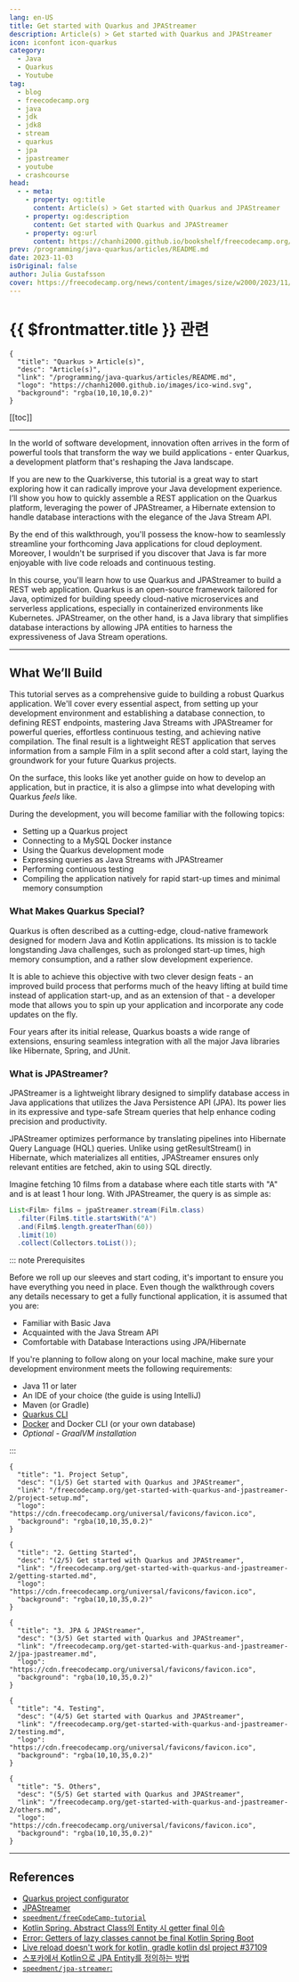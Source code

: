 ```yaml
---
lang: en-US
title: Get started with Quarkus and JPAStreamer
description: Article(s) > Get started with Quarkus and JPAStreamer
icon: iconfont icon-quarkus
category: 
  - Java
  - Quarkus
  - Youtube
tag: 
  - blog
  - freecodecamp.org
  - java
  - jdk
  - jdk8
  - stream
  - quarkus
  - jpa
  - jpastreamer
  - youtube
  - crashcourse
head:
  - - meta:
    - property: og:title
      content: Article(s) > Get started with Quarkus and JPAStreamer
    - property: og:description
      content: Get started with Quarkus and JPAStreamer
    - property: og:url
      content: https://chanhi2000.github.io/bookshelf/freecodecamp.org/get-started-with-quarkus-and-jpastreamer-2/
prev: /programming/java-quarkus/articles/README.md
date: 2023-11-03
isOriginal: false
author: Julia Gustafsson
cover: https://freecodecamp.org/news/content/images/size/w2000/2023/11/jpastreamer_featureimage_update.png
---
```


# {{ $frontmatter.title }} 관련

```component VPCard
{
  "title": "Quarkus > Article(s)",
  "desc": "Article(s)",
  "link": "/programming/java-quarkus/articles/README.md",
  "logo": "https://chanhi2000.github.io/images/ico-wind.svg",
  "background": "rgba(10,10,10,0.2)"
}
```

[[toc]]

---

<SiteInfo
  name="Get started with Quarkus and JPAStreamer"
  desc="In the world of software development, innovation often arrives in the form of powerful tools that transform the way we build applications - enter Quarkus, a development platform that's reshaping the Java landscape.  If you are new..."
  url="https://freecodecamp.org/news/get-started-with-quarkus-and-jpastreamer-2/"
  logo="https://cdn.freecodecamp.org/universal/favicons/favicon.ico"
  preview="https://freecodecamp.org/news/content/images/size/w2000/2023/11/jpastreamer_featureimage_update.png"/>

<VidStack src="youtube/KZnQ5R8Kd4I" />

In the world of software development, innovation often arrives in the form of powerful tools that transform the way we build applications - enter Quarkus, a development platform that's reshaping the Java landscape.

If you are new to the Quarkiverse, this tutorial is a great way to start exploring how it can radically improve your Java development experience. I’ll show you how to quickly assemble a REST application on the Quarkus platform, leveraging the power of JPAStreamer, a Hibernate extension to handle database interactions with the elegance of the Java Stream API.

By the end of this walkthrough, you'll possess the know-how to seamlessly streamline your forthcoming Java applications for cloud deployment. Moreover, I wouldn't be surprised if you discover that Java is far more enjoyable with live code reloads and continuous testing.

In this course, you'll learn how to use Quarkus and JPAStreamer to build a REST web application. Quarkus is an open-source framework tailored for Java, optimized for building speedy cloud-native microservices and serverless applications, especially in containerized environments like Kubernetes. JPAStreamer, on the other hand, is a Java library that simplifies database interactions by allowing JPA entities to harness the expressiveness of Java Stream operations.

---

## What We’ll Build

This tutorial serves as a comprehensive guide to building a robust Quarkus application. We'll cover every essential aspect, from setting up your development environment and establishing a database connection, to defining REST endpoints, mastering Java Streams with JPAStreamer for powerful queries, effortless continuous testing, and achieving native compilation. The final result is a lightweight REST application that serves information from a sample Film in a split second after a cold start, laying the groundwork for your future Quarkus projects.

On the surface, this looks like yet another guide on how to develop an application, but in practice, it is also a glimpse into what developing with Quarkus _feels_ like.

During the development, you will become familiar with the following topics:

- Setting up a Quarkus project
- Connecting to a MySQL Docker instance
- Using the Quarkus development mode
- Expressing queries as Java Streams with JPAStreamer
- Performing continuous testing
- Compiling the application natively for rapid start-up times and minimal memory consumption

### What Makes Quarkus Special?

Quarkus is often described as a cutting-edge, cloud-native framework designed for modern Java and Kotlin applications. Its mission is to tackle longstanding Java challenges, such as prolonged start-up times, high memory consumption, and a rather slow development experience.

It is able to achieve this objective with two clever design feats - an improved build process that performs much of the heavy lifting at build time instead of application start-up, and as an extension of that - a developer mode that allows you to spin up your application and incorporate any code updates on the fly.

Four years after its initial release, Quarkus boasts a wide range of extensions, ensuring seamless integration with all the major Java libraries like Hibernate, Spring, and JUnit.

### What is JPAStreamer?

JPAStreamer is a lightweight library designed to simplify database access in Java applications that utilizes the Java Persistence API (JPA). Its power lies in its expressive and type-safe Stream queries that help enhance coding precision and productivity.

JPAStreamer optimizes performance by translating pipelines into Hibernate Query Language (HQL) queries. Unlike using getResultStream() in Hibernate, which materializes all entities, JPAStreamer ensures only relevant entities are fetched, akin to using SQL directly.

Imagine fetching 10 films from a database where each title starts with "A" and is at least 1 hour long. With JPAStreamer, the query is as simple as:

```java
List<Film> films = jpaStreamer.stream(Film.class)
  .filter(Film$.title.startsWith("A")
  .and(Film$.length.greaterThan(60))
  .limit(10)
  .collect(Collectors.toList());
```

::: note Prerequisites

Before we roll up our sleeves and start coding, it's important to ensure you have everything you need in place. Even though the walkthrough covers any details necessary to get a fully functional application, it is assumed that you are:

- Familiar with Basic Java
- Acquainted with the Java Stream API
- Comfortable with Database Interactions using JPA/Hibernate

If you're planning to follow along on your local machine, make sure your development environment meets the following requirements:

- Java 11 or later
- An IDE of your choice (the guide is using IntelliJ)
- Maven (or Gradle)
- [Quarkus CLI](https://quarkus.io/guides/cli-tooling)
- [Docker](https://docs.docker.com/get-docker/) and Docker CLI (or your own database)
- *Optional - GraalVM installation*

:::

```component VPCard
{
  "title": "1. Project Setup",
  "desc": "(1/5) Get started with Quarkus and JPAStreamer",
  "link": "/freecodecamp.org/get-started-with-quarkus-and-jpastreamer-2/project-setup.md",
  "logo": "https://cdn.freecodecamp.org/universal/favicons/favicon.ico",
  "background": "rgba(10,10,35,0.2)"
}
```

```component VPCard
{
  "title": "2. Getting Started",
  "desc": "(2/5) Get started with Quarkus and JPAStreamer",
  "link": "/freecodecamp.org/get-started-with-quarkus-and-jpastreamer-2/getting-started.md",
  "logo": "https://cdn.freecodecamp.org/universal/favicons/favicon.ico",
  "background": "rgba(10,10,35,0.2)"
}
```

```component VPCard
{
  "title": "3. JPA & JPAStreamer",
  "desc": "(3/5) Get started with Quarkus and JPAStreamer",
  "link": "/freecodecamp.org/get-started-with-quarkus-and-jpastreamer-2/jpa-jpastreamer.md",
  "logo": "https://cdn.freecodecamp.org/universal/favicons/favicon.ico",
  "background": "rgba(10,10,35,0.2)"
}
```

```component VPCard
{
  "title": "4. Testing",
  "desc": "(4/5) Get started with Quarkus and JPAStreamer",
  "link": "/freecodecamp.org/get-started-with-quarkus-and-jpastreamer-2/testing.md",
  "logo": "https://cdn.freecodecamp.org/universal/favicons/favicon.ico",
  "background": "rgba(10,10,35,0.2)"
}
```

```component VPCard
{
  "title": "5. Others",
  "desc": "(5/5) Get started with Quarkus and JPAStreamer",
  "link": "/freecodecamp.org/get-started-with-quarkus-and-jpastreamer-2/others.md",
  "logo": "https://cdn.freecodecamp.org/universal/favicons/favicon.ico",
  "background": "rgba(10,10,35,0.2)"
}
```

---

## References

- [Quarkus project configurator](https://code.quarkus.io)
- [JPAStreamer](https://jpastreamer.org) 
- [<VPIcon icon="iconfont icon-github"/>`speedment/freeCodeCamp-tutorial`](speedment/freeCodeCamp-tutorial)
- [Kotlin Spring. Abstract Class의 Entity 시 getter final 이슈](https://v3.leedo.me/devs/81)
- [Error: Getters of lazy classes cannot be final Kotlin Spring Boot](https://stackoverflow.com/questions/59704375/error-getters-of-lazy-classes-cannot-be-final-kotlin-spring-boot)
- [Live reload doesn't work for kotlin, gradle kotlin dsl project #37109](https://github.com/quarkusio/quarkus/issues/37109)
- [스포카에서 Kotlin으로 JPA Entity를 정의하는 방법](https://spoqa.github.io/2022/08/16/kotlin-jpa-entity.html)
- [<VPIcon icon="iconfont icon-github"/>`speedment/jpa-streamer`: ](https://github.com/speedment/jpa-streamer/blob/master/docs/modules/fetching-data/pages/stream-examples.adoc)

